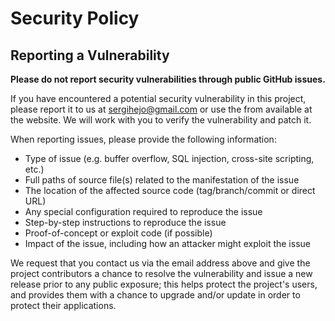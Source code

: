 # Security Policy

## Reporting a Vulnerability

**Please do not report security vulnerabilities through public GitHub issues.**

If you have encountered a potential security vulnerability in this project, please report it to us at sergihejo@gmail.com or use the from available at the website. We will work with you to verify the vulnerability and patch it.

When reporting issues, please provide the following information:
* Type of issue (e.g. buffer overflow, SQL injection, cross-site scripting, etc.)
* Full paths of source file(s) related to the manifestation of the issue
* The location of the affected source code (tag/branch/commit or direct URL)
* Any special configuration required to reproduce the issue
* Step-by-step instructions to reproduce the issue
* Proof-of-concept or exploit code (if possible)
* Impact of the issue, including how an attacker might exploit the issue

We request that you contact us via the email address above and give the project contributors a chance to resolve the vulnerability and issue a new release prior to any public exposure; this helps protect the project's users, and provides them with a chance to upgrade and/or update in order to protect their applications.
